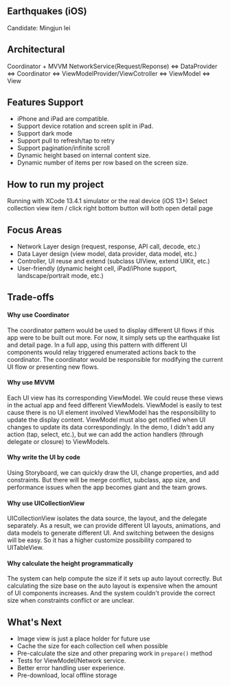 ## Earthquakes (iOS)
Candidate: Mingjun lei

## Architectural 
Coordinator + MVVM
NetworkService(Request/Reponse) <=> DataProvider <=> Coordinator <=> ViewModelProvider/ViewCotroller <=> ViewModel <=> View

## Features Support
* iPhone and iPad are compatible.
* Support device rotation and screen split in iPad.
* Support dark mode
* Support pull to refresh/tap to retry
* Support pagination/infinite scroll
* Dynamic height based on internal content size.
* Dynamic number of items per row based on the screen size.


## How to run my project
Running with XCode 13.4.1 simulator or the real device (iOS 13+)
Select collection view item / click right bottom button will both open detail page

## Focus Areas
* Network Layer design (request, response, API call, decode, etc.)
* Data Layer design (view model, data provider, data model, etc.)
* Controller, UI reuse and extend (subclass UIView, extend UIKit, etc.)
* User-friendly (dynamic height cell, iPad/iPhone support, landscape/portrait mode, etc.)


## Trade-offs 
#### Why use Coordinator
The coordinator pattern would be used to display different UI flows if this app were to be built out more.
For now, it simply sets up the earthquake list and detail page.
In a full app, using this pattern with different UI components would relay triggered enumerated actions back to the coordinator. 
The coordinator would be responsible for modifying the current UI flow or presenting new flows.  

#### Why use MVVM
Each UI view has its corresponding ViewModel. 
We could reuse these views in the actual app and feed different ViewModels. 
ViewModel is easily to test cause there is no UI element involved
ViewModel has the responsibility to update the display content.
ViewModel must also get notified when UI changes to update its data correspondingly.
In the demo, I didn't add any action (tap, select, etc.), 
but we can add the action handlers (through delegate or closure) to ViewModels. 

#### Why write the UI by code
Using Storyboard, we can quickly draw the UI, change properties, and add constraints. 
But there will be merge conflict, subclass, app size, and performance issues when the app becomes giant and the team grows. 

#### Why use UICollectionView
UICollectionView isolates the data source, the layout, and the delegate separately. 
As a result, we can provide different UI layouts, animations, and data models to generate different UI. 
And switching between the designs will be easy. So it has a higher customize possibility compared to UITableView. 

#### Why calculate the height programmatically
The system can help compute the size if it sets up auto layout correctly.
But calculating the size base on the auto layout is expensive when the amount of UI components increases. 
And the system couldn't provide the correct size when constraints conflict or are unclear.


## What's Next
* Image view is just a place holder for future use
* Cache the size for each collection cell when possible
* Pre-calculate the size and other preparing work in `prepare()` method
* Tests for ViewModel/Network service.
* Better error handling user experience. 
* Pre-download, local offline storage
